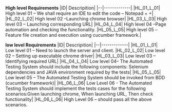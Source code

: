 **High level Requirements**
|ID| Descripition|
|--|-------------|
|HL_01_L_01|  High level 01 – We shall require an IDE to edit the code – Notepad + +|
|HL_02_L_02|  High level 02 –Launching chrome browser|
|HL_03_L_03|  High level 03 – Launching corresponding URL|
|HL_04_L_04|  High level 04 –Page automation and checking the functionality.
|HL_05_L_05|	High level 05 –Feature file creation and execution using cucumber framework.|




**low level Requirements**
|ID| Descripition|
|--|-------------|
|HL_01_L_01|	Low level 01 – Need to launch the server and client.
|HL_02_L_02|	Low level 02 – Setting up executable chrome driver|
|HL_03_L_03|	Low level 03 – Identifying required URL|
|HL_04_L_04|	Low level 04– The Automated Testing System should include the following components: Selenium dependencies and JAVA environment required by the tests|
|HL_05_L_05|	Low level 05 – The Automated Testing System should be invoked from BDD (cucumber framework)|
|HL_06_L_06|	Low Level 06 - The Automated Testing System should implement the tests cases for the following scenarios:Given launching chrome, When launching URL, Then check functionality|
|HL_06_L_06|  High Level 06 – should pass all the above scenarios.


